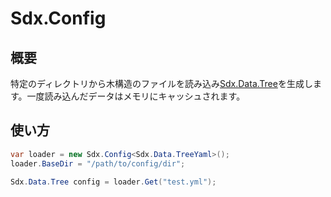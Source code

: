 # Sdx.Config

## 概要

特定のディレクトリから木構造のファイルを読み込み[Sdx.Data.Tree](Data/Tree.md)を生成します。一度読み込んだデータはメモリにキャッシュされます。

## 使い方

```c#
var loader = new Sdx.Config<Sdx.Data.TreeYaml>();
loader.BaseDir = "/path/to/config/dir";

Sdx.Data.Tree config = loader.Get("test.yml");
```